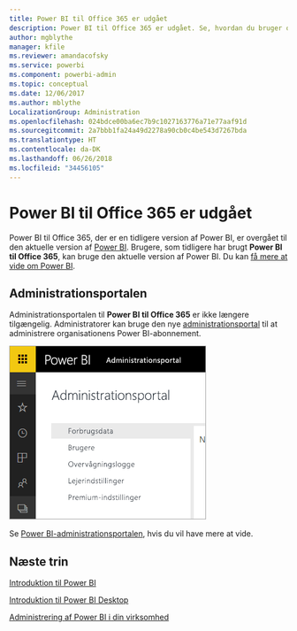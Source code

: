 ```yaml
---
title: Power BI til Office 365 er udgået
description: Power BI til Office 365 er udgået. Se, hvordan du bruger og administrerer det aktuelle Power BI.
author: mgblythe
manager: kfile
ms.reviewer: amandacofsky
ms.service: powerbi
ms.component: powerbi-admin
ms.topic: conceptual
ms.date: 12/06/2017
ms.author: mblythe
LocalizationGroup: Administration
ms.openlocfilehash: 024bdce00ba6ec7b9c1027163776a71e77aaf91d
ms.sourcegitcommit: 2a7bbb1fa24a49d2278a90cb0c4be543d7267bda
ms.translationtype: HT
ms.contentlocale: da-DK
ms.lasthandoff: 06/26/2018
ms.locfileid: "34456105"
---
```

# <a name="power-bi-for-office-365-is-retired"></a>Power BI til Office 365 er udgået
Power BI til Office 365, der er en tidligere version af Power BI, er overgået til den aktuelle version af [Power BI](https://powerbi.microsoft.com). Brugere, som tidligere har brugt **Power BI til Office 365**, kan bruge den aktuelle version af Power BI. Du kan [få mere at vide om Power BI](service-get-started.md).

## <a name="the-admin-portal"></a>Administrationsportalen
Administrationsportalen til **Power BI til Office 365** er ikke længere tilgængelig. Administratorer kan bruge den nye [administrationsportal](https://app.powerbi.com/admin-portal) til at administrere organisationens Power BI-abonnement.

![](media/service-admin-o365portal-retired/powerbi-admin-landing-page.png)

Se [Power BI-administrationsportalen](service-admin-portal.md), hvis du vil have mere at vide.

## <a name="next-steps"></a>Næste trin
[Introduktion til Power BI](service-get-started.md)

[Introduktion til Power BI Desktop](desktop-getting-started.md)

[Administrering af Power BI i din virksomhed](service-admin-administering-power-bi-in-your-organization.md)
